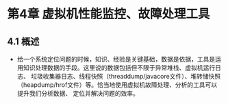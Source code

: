 # 第4章 虚拟机性能监控、故障处理工具

## 4.1 概述
- 给一个系统定位问题的时候，知识、经验是关键基础，数据是依据，工具是运用知识处理数据的手段。这里说的数据包括但不限于异常堆栈、虚拟机运行日志、
垃圾收集器日志、线程快照（threaddump/javacore文件）、堆转储快照（heapdump/hrof文件）等。恰当地使用虚拟机故障处理、分析的工具可以提升我们分析数据、
定位并解决问题的效率。